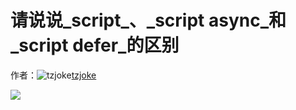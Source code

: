 # 请说说_script_、_script async_和_script defer_的区别

作者：![tzjoke](https://avatars.githubusercontent.com/u/26646005?s=80&u=89a88d31d0783de6602cba8bd1692b6190a201b3&v=4)[tzjoke](https://github/tzjoke)

[![](https://camo.githubusercontent.com/61f8f3ea7d46f60d7d8dc769e7a5f63c900ca49889adfac63eb50d87ce520e67/68747470733a2f2f692e737461636b2e696d6775722e636f6d2f77664c38322e706e67)](https://camo.githubusercontent.com/61f8f3ea7d46f60d7d8dc769e7a5f63c900ca49889adfac63eb50d87ce520e67/68747470733a2f2f692e737461636b2e696d6775722e636f6d2f77664c38322e706e67)
